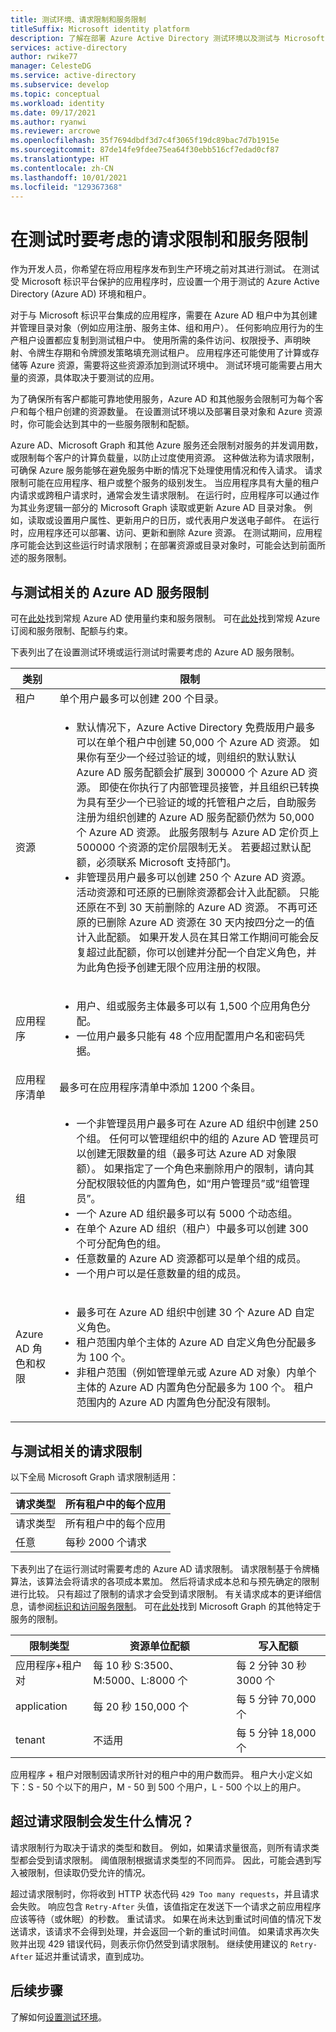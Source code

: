 ```yaml
---
title: 测试环境、请求限制和服务限制
titleSuffix: Microsoft identity platform
description: 了解在部署 Azure Active Directory 测试环境以及测试与 Microsoft 标识平台集成的应用时需要考虑的请求限制和服务限制。
services: active-directory
author: rwike77
manager: CelesteDG
ms.service: active-directory
ms.subservice: develop
ms.topic: conceptual
ms.workload: identity
ms.date: 09/17/2021
ms.author: ryanwi
ms.reviewer: arcrowe
ms.openlocfilehash: 35f7694dbdf3d7c4f3065f19dc89bac7d7b1915e
ms.sourcegitcommit: 87de14fe9fdee75ea64f30ebb516cf7edad0cf87
ms.translationtype: HT
ms.contentlocale: zh-CN
ms.lasthandoff: 10/01/2021
ms.locfileid: "129367368"
---
```

# <a name="throttling-and-service-limits-to-consider-for-testing"></a>在测试时要考虑的请求限制和服务限制
作为开发人员，你希望在将应用程序发布到生产环境之前对其进行测试。 在测试受 Microsoft 标识平台保护的应用程序时，应设置一个用于测试的 Azure Active Directory (Azure AD) 环境和租户。  

对于与 Microsoft 标识平台集成的应用程序，需要在 Azure AD 租户中为其创建并管理目录对象（例如应用注册、服务主体、组和用户）。  任何影响应用行为的生产租户设置都应复制到测试租户中。 使用所需的条件访问、权限授予、声明映射、令牌生存期和令牌颁发策略填充测试租户。 应用程序还可能使用了计算或存储等 Azure 资源，需要将这些资源添加到测试环境中。 测试环境可能需要占用大量的资源，具体取决于要测试的应用。

为了确保所有客户都能可靠地使用服务，Azure AD 和其他服务会限制可为每个客户和每个租户创建的资源数量。 在设置测试环境以及部署目录对象和 Azure 资源时，你可能会达到其中的一些服务限制和配额。

Azure AD、Microsoft Graph 和其他 Azure 服务还会限制对服务的并发调用数，或限制每个客户的计算负载量，以防止过度使用资源。 这种做法称为请求限制，可确保 Azure 服务能够在避免服务中断的情况下处理使用情况和传入请求。 请求限制可能在应用程序、租户或整个服务的级别发生。 当应用程序具有大量的租户内请求或跨租户请求时，通常会发生请求限制。  在运行时，应用程序可以通过作为其业务逻辑一部分的 Microsoft Graph 读取或更新 Azure AD 目录对象。 例如，读取或设置用户属性、更新用户的日历，或代表用户发送电子邮件。  在运行时，应用程序还可以部署、访问、更新和删除 Azure 资源。 在测试期间，应用程序可能会达到这些运行时请求限制；在部署资源或目录对象时，可能会达到前面所述的服务限制。

## <a name="azure-ad-service-limits-relevant-to-testing"></a>与测试相关的 Azure AD 服务限制
可在[此处](/azure/active-directory/enterprise-users/directory-service-limits-restrictions)找到常规 Azure AD 使用量约束和服务限制。  可在[此处](/azure/azure-resource-manager/management/azure-subscription-service-limits)找到常规 Azure 订阅和服务限制、配额与约束。

下表列出了在设置测试环境或运行测试时需要考虑的 Azure AD 服务限制。 

| 类别         | 限制   |
|-------------------|----------------|
| 租户 | 单个用户最多可以创建 200 个目录。|
| 资源 | <ul><li>默认情况下，Azure Active Directory 免费版用户最多可以在单个租户中创建 50,000 个 Azure AD 资源。 如果你有至少一个经过验证的域，则组织的默认默认 Azure AD 服务配额会扩展到 300000 个 Azure AD 资源。 即使在你执行了内部管理员接管，并且组织已转换为具有至少一个已验证的域的托管租户之后，自助服务注册为组织创建的 Azure AD 服务配额仍然为 50,000 个 Azure AD 资源。 此服务限制与 Azure AD 定价页上 500000 个资源的定价层限制无关。 若要超过默认配额，必须联系 Microsoft 支持部门。</li><li>非管理员用户最多可以创建 250 个 Azure AD 资源。 活动资源和可还原的已删除资源都会计入此配额。 只能还原在不到 30 天前删除的 Azure AD 资源。 不再可还原的已删除 Azure AD 资源在 30 天内按四分之一的值计入此配额。 如果开发人员在其日常工作期间可能会反复超过此配额，你可以创建并分配一个自定义角色，并为此角色授予创建无限个应用注册的权限。</li></ul>|
| 应用程序| <ul><li>用户、组或服务主体最多可以有 1,500 个应用角色分配。</li><li>一位用户最多只能有 48 个应用配置用户名和密码凭据。</li></ul>|
| 应用程序清单| 最多可在应用程序清单中添加 1200 个条目。 |
| 组 |  <ul><li>一个非管理员用户最多可在 Azure AD 组织中创建 250 个组。 任何可以管理组织中的组的 Azure AD 管理员可以创建无限数量的组（最多可达 Azure AD 对象限额）。 如果指定了一个角色来删除用户的限制，请向其分配权限较低的内置角色，如“用户管理员”或“组管理员”。</li><li>一个 Azure AD 组织最多可以有 5000 个动态组。</li><li>在单个 Azure AD 组织（租户）中最多可以创建 300 个可分配角色的组。</li><li>任意数量的 Azure AD 资源都可以是单个组的成员。</li><li>一个用户可以是任意数量的组的成员。</li></ul>|
| Azure AD 角色和权限 | <ul><li>最多可在 Azure AD 组织中创建 30 个 Azure AD 自定义角色。</li><li>租户范围内单个主体的 Azure AD 自定义角色分配最多为 100 个。</li><li>非租户范围（例如管理单元或 Azure AD 对象）内单个主体的 Azure AD 内置角色分配最多为 100 个。 租户范围内的 Azure AD 内置角色分配没有限制。</li></ul>|


## <a name="throttling-limits-relevant-to-testing"></a>与测试相关的请求限制

以下全局 Microsoft Graph 请求限制适用：

| 请求类型 | 所有租户中的每个应用 |
|-------------------|----------------|
| 请求类型 | 所有租户中的每个应用 |
| 任意 | 每秒 2000 个请求| 

下表列出了在运行测试时需要考虑的 Azure AD 请求限制。 请求限制基于令牌桶算法，该算法会将请求的各项成本累加。 然后将请求成本总和与预先确定的限制进行比较。 只有超过了限制的请求才会受到请求限制。 有关请求成本的更详细信息，请参阅[标识和访问服务限制](/graph/throttling#pattern)。 可在[此处](/graph/throttling#service-specific-limits)找到 Microsoft Graph 的其他特定于服务的限制。

| 限制类型 | 资源单位配额 | 写入配额 |
|-------------------|----------------|----------------|
| 应用程序+租户对 | 每 10 秒 S:3500、M:5000、L:8000 个 | 每 2 分钟 30 秒 3000 个 |
| application | 每 20 秒 150,000 个 | 每 5 分钟 70,000 个 |
| tenant | 不适用 | 每 5 分钟 18,000 个 |

应用程序 + 租户对限制因请求所针对的租户中的用户数而异。 租户大小定义如下：S - 50 个以下的用户，M - 50 到 500 个用户，L - 500 个以上的用户。

## <a name="what-happens-when-a-throttling-limit-is-exceeded"></a>超过请求限制会发生什么情况？ 
请求限制行为取决于请求的类型和数目。 例如，如果请求量很高，则所有请求类型都会受到请求限制。 阈值限制根据请求类型的不同而异。 因此，可能会遇到写入被限制，但读取仍受允许的情况。

超过请求限制时，你将收到 HTTP 状态代码 `429 Too many requests`，并且请求会失败。 响应包含 `Retry-After` 头值，该值指定在发送下一个请求之前应用程序应该等待（或休眠）的秒数。 重试请求。  如果在尚未达到重试时间值的情况下发送请求，该请求不会得到处理，并会返回一个新的重试时间值。 如果请求再次失败并出现 429 错误代码，则表示你仍然受到请求限制。 继续使用建议的 `Retry-After` 延迟并重试请求，直到成功。

## <a name="next-steps"></a>后续步骤
了解如何[设置测试环境](test-setup-environment.md)。

